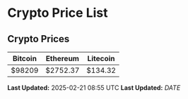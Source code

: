 # Crypto Price List

## Crypto Prices
| Bitcoin | Ethereum | Litecoin |
| ------- | -------- | -------- |
| $98209 | $2752.37 | $134.32 |
**Last Updated:** 2025-02-21 08:55 UTC
**Last Updated:** $DATE$
